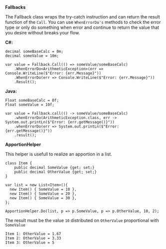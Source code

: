 **Fallbacks**

The Fallback class wraps the try-catch instruction and can return the result function of the `Call`.
You can use `WhenErrorDo's` methods to check the error type or only do something when error and continue to return the value that you desire without breaks your flow.

**C#:**
````
decimal someBaseCalc = 0m;
decimal someValue = 10m;

var value = Fallback.Call(() => someValue/someBaseCalc)
    .WhenErrorDo<ArithmeticException>(err => Console.WriteLine($"Error: {err.Message}"))
    .WhenErrorDo(err => Console.WriteLine($"Error: {err.Message}"))     
    .Result();
````

**Java:**
````
Float someBaseCalc = 0f;
Float someValue = 10f;

var value = Fallback.call(() -> someValue/someBaseCalc)
    .whenErrorDo(ArithmeticException.class, err -> System.out.printLn($"Error: {err.getMessage()}"))
    .whenErrorDo(err => System.out.printLn($"Error: {err.getMessage()}"))     
    .result();

````
**ApportionHelper**


This helper is usefull to realize an apportion in a list.
````
class Item {
    public decimal SomeValue {get; set;}
    public decimal OtherValue {get; set;}
}

var list = new List<Item>(){
  new Item() { SomeValue = 10 },
  new Item() { SomeValue = 20 },
  new Item() { SomeValue = 30 },
};

ApportionHelper.Do(list, p => p.SomeValue, p => p.OtherValue, 10, 2);
````
The result must be the value `10` distributed on `OtherValue` proportional with `SomeValue`
````
Item 1: OtherValue = 1.67
Item 2: OtherValue = 3.33
Item 3: OtherValue = 5
